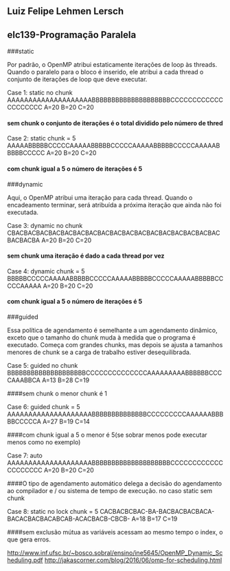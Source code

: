 ## Luiz Felipe Lehmen Lersch
## elc139-Programação Paralela

###static

Por padrão, o OpenMP atribui estaticamente iterações de loop às threads.
Quando o paralelo para o bloco é inserido, ele atribui a cada thread o conjunto de iterações de loop que deve executar.

Case 1: static no chunk
AAAAAAAAAAAAAAAAAAAABBBBBBBBBBBBBBBBBBBBCCCCCCCCCCCCCCCCCCCC
A=20 B=20 C=20 
#### sem chunk o conjunto de iterações é o total dividido pelo número de thred

Case 2: static chunk = 5
AAAAABBBBBCCCCCAAAAABBBBBCCCCCAAAAABBBBBCCCCCAAAAABBBBBCCCCC
A=20 B=20 C=20 
#### com chunk igual a 5 o número de iterações é 5

###dynamic

Aqui, o OpenMP atribui uma iteração para cada thread.
Quando o encadeamento terminar, será atribuída a próxima iteração que ainda não foi executada.

Case 3: dynamic no chunk
CBACBACBACBACBACBACBACBACBACBACBACBACBACBACBACBACBACBACBACBA
A=20 B=20 C=20
#### sem chunk uma iteração é dado a cada thread por vez

Case 4: dynamic chunk = 5
BBBBBCCCCCAAAAABBBBBCCCCCAAAAABBBBBCCCCCAAAAABBBBBCCCCCAAAAA
A=20 B=20 C=20 
#### com chunk igual a 5 o número de iterações é 5

###guided

Essa política de agendamento é semelhante a um agendamento dinâmico, exceto que o tamanho do chunk muda à medida 
que o programa é executado. Começa com grandes chunks, mas depois se ajusta a tamanhos menores de chunk se a 
carga de trabalho estiver desequilibrada.

Case 5: guided no chunk
BBBBBBBBBBBBBBBBBBBBCCCCCCCCCCCCCCAAAAAAAAABBBBBBCCCCAAABBCA
A=13 B=28 C=19 

####sem chunk o menor chunk é 1

Case 6: guided chunk = 5
AAAAAAAAAAAAAAAAAAAABBBBBBBBBBBBBBCCCCCCCCCAAAAAABBBBBCCCCCA
A=27 B=19 C=14 

####com chunk igual a 5 o menor é 5(se sobrar menos pode executar menos como no exemplo)

Case 7: auto
AAAAAAAAAAAAAAAAAAAABBBBBBBBBBBBBBBBBBBBCCCCCCCCCCCCCCCCCCCC
A=20 B=20 C=20 

####O tipo de agendamento automático delega a decisão do agendamento ao compilador e / ou sistema de tempo de execução.
no caso static sem chunk

Case 8: static no lock chunk = 5
CACBACBCBAC-BA-BACBACBACBACA-BACACBACBACABCAB-ACACBACB-CBCB-
A=18 B=17 C=19 

####sem exclusão mútua as variáveis acessam ao mesmo tempo o index, o que gera erros.



http://www.inf.ufsc.br/~bosco.sobral/ensino/ine5645/OpenMP_Dynamic_Scheduling.pdf
http://jakascorner.com/blog/2016/06/omp-for-scheduling.html
